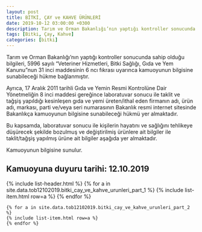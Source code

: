 ```yaml
---
layout: post
title: BİTKİ, ÇAY ve KAHVE ÜRÜNLERİ
date: 2019-10-12 03:00:00 +0300
description: Tarım ve Orman Bakanlığı’nın yaptığı kontroller sonucunda sahip olduğu bilgileri, 5996 sayılı “Veteriner Hizmetleri, Bitki Sağlığı, Gıda ve Yem Kanunu”nun 31 inci maddesinin 6 ncı fıkrası uyarınca kamuoyunun bilgisine sunabileceği hükme bağlanmıştır.
tags: [Bitki, Çay, Kahve]
categories: [bitki]
---
```


Tarım ve Orman Bakanlığı’nın yaptığı kontroller sonucunda sahip olduğu bilgileri, 5996 sayılı “Veteriner Hizmetleri, Bitki Sağlığı, Gıda ve Yem Kanunu”nun 31 inci maddesinin 6 ncı fıkrası uyarınca kamuoyunun bilgisine sunabileceği hükme bağlanmıştır.

Ayrıca, 17 Aralık 2011 tarihli Gıda ve Yemin Resmi Kontrolüne Dair Yönetmeliğin 8 inci maddesi gereğince laboratuvar sonucu ile taklit ve tağşiş yapıldığı kesinleşen gıda ve yemi üreten/ithal eden firmanın adı, ürün adı, markası, parti ve/veya seri numarasının Bakanlık resmi internet sitesinde Bakanlıkça kamuoyunun bilgisine sunabileceği hükmü yer almaktadır.

Bu kapsamda, laboratuvar sonucu ile kişilerin hayatını ve sağlığını tehlikeye düşürecek şekilde bozulmuş ve değiştirilmiş ürünlere ait bilgiler ile taklit/tağşiş yapılmış ürüne ait bilgiler aşağıda yer almaktadır.

Kamuoyunun bilgisine sunulur.

<h2>Kamuoyuna duyuru tarihi: <time datetime="12/10/2019">12.10.2019</time></h2>

<div class="container">
    {% include list-header.html %}
    {% for a in site.data.tob12102019.bitki_cay_ve_kahve_urunleri_part_1 %}
    {% include list-item.html row=a %}
    {% endfor %}

    {% for a in site.data.tob12102019.bitki_cay_ve_kahve_urunleri_part_2 %}
    {% include list-item.html row=a %}
    {% endfor %}
</div>
 